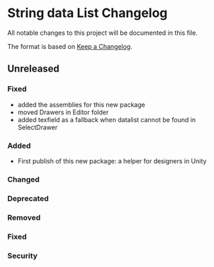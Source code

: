 # String data List  Changelog
All notable changes to this project will be documented in this file.

The format is based on [Keep a Changelog](https://keepachangelog.com/en/1.0.0/).

## Unreleased


### Fixed
- added the assemblies for this new package
- moved Drawers in Editor folder
- added texfield as a fallback when datalist cannot be found in SelectDrawer

### Added
- First publish of this new package: a helper for designers in Unity

### Changed

### Deprecated

### Removed

### Fixed

### Security
